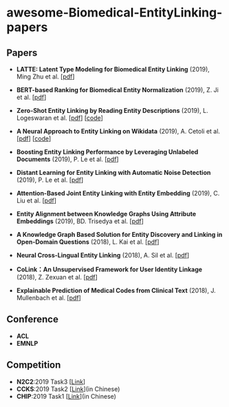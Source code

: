 # awesome-Biomedical-EntityLinking-papers

## Papers

- **LATTE: Latent Type Modeling for Biomedical Entity Linking** (2019), Ming Zhu et al. [[pdf](https://arxiv.org/pdf/1911.09787.pdf)]

- **BERT-based Ranking for Biomedical Entity Normalization** (2019), Z. Ji et al. [[pdf](https://arxiv.org/pdf/1908.03548)]

- **Zero-Shot Entity Linking by Reading Entity Descriptions** (2019), L. Logeswaran et al. [[pdf](https://www.aclweb.org/anthology/P19-1335)] [[code](https://github.com/lajanugen/zeshel)] 

- **A Neural Approach to Entity Linking on Wikidata** (2019), A. Cetoli et al. [[pdf](https://link.springer.com/chapter/10.1007/978-3-030-15719-7_10)] [[code](https://github.com/ContextScout/ned-graphs)] 

- **Boosting Entity Linking Performance by Leveraging Unlabeled Documents** (2019), P. Le et al. [[pdf](https://arxiv.org/pdf/1906.01250)]

- **Distant Learning for Entity Linking with Automatic Noise Detection** (2019), P. Le et al. [[pdf](https://arxiv.org/pdf/1905.07189)]

- **Attention-Based Joint Entity Linking with Entity Embedding** (2019), C. Liu et al. [[pdf](https://www.mdpi.com/2078-2489/10/2/46/pdf)]

- **Entity Alignment between Knowledge Graphs Using Attribute Embeddings** (2019), BD. Trisedya et al. [[pdf](https://www.aaai.org/ojs/index.php/AAAI/article/download/3798/3676)]

- **A Knowledge Graph Based Solution for Entity Discovery and Linking in Open-Domain Questions** (2018), L. Kai et al. [[pdf](https://arxiv.org/pdf/1812.01889)]

- **Neural Cross-Lingual Entity Linking** (2018), A. Sil et al. [[pdf](https://pdfs.semanticscholar.org/990a/455cdaaaddad4ce88613dd3f3fdf6d4f65e0.pdf)]

- **CoLink：An Unsupervised Framework for User Identity Linkage** (2018), Z. Zexuan et al. [[pdf](https://www.aaai.org/ocs/index.php/AAAI/AAAI18/paper/download/17287/16132)]

- **Explainable Prediction of Medical Codes from Clinical Text** (2018), J. Mullenbach et al. [[pdf](https://arxiv.org/pdf/1802.05695.pdf)]

## Conference
- **ACL**
- **EMNLP**

## Competition

- **N2C2**:2019 Task3 [[Link](https://portal.dbmi.hms.harvard.edu/projects/n2c2-2019-t3/)]
- **CCKS**:2019 Task2 [[Link](http://www.ccks2019.cn/)](in Chinese)
- **CHIP**:2019 Task1 [[Link](http://cips-chip.org.cn/evaluation)](in Chinese)

